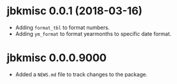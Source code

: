 # jbkmisc 0.0.1 (2018-03-16)

- Adding `format_tbl` to format numbers.
- Adding `ym_format` to format yearmonths to specific date format.

# jbkmisc 0.0.0.9000

* Added a `NEWS.md` file to track changes to the package.
